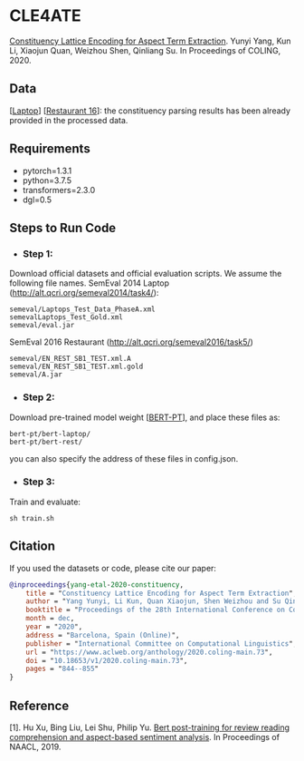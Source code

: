 # CLE4ATE
[Constituency Lattice Encoding for Aspect Term Extraction](https://www.aclweb.org/anthology/2020.coling-main.73.pdf). Yunyi Yang, Kun Li, Xiaojun Quan, Weizhou Shen, Qinliang Su. In Proceedings of COLING, 2020.

## Data
[[Laptop](https://github.com/leekum2018/CLE4ATE/tree/main/Laptops_flat)]
[[Restaurant 16](https://github.com/leekum2018/CLE4ATE/tree/main/Restaurants16_flat)]:
the constituency parsing results has been already provided in the processed data.



## Requirements
* pytorch=1.3.1
* python=3.7.5
* transformers=2.3.0
* dgl=0.5

## Steps to Run Code
- ### Step 1: 
Download official datasets and official evaluation scripts.
We assume the following file names.
SemEval 2014 Laptop (http://alt.qcri.org/semeval2014/task4/):
```
semeval/Laptops_Test_Data_PhaseA.xml
semevalLaptops_Test_Gold.xml
semeval/eval.jar
```
SemEval 2016 Restaurant (http://alt.qcri.org/semeval2016/task5/)
```
semeval/EN_REST_SB1_TEST.xml.A
semeval/EN_REST_SB1_TEST.xml.gold
semeval/A.jar
```

- ### Step 2: 
Download pre-trained model weight [[BERT-PT](https://github.com/howardhsu/BERT-for-RRC-ABSA/blob/master/pytorch-pretrained-bert.md)], and place these files as:
```
bert-pt/bert-laptop/
bert-pt/bert-rest/
```
you can also specify the address of these files in config.json.
- ### Step 3: 
Train and evaluate:
```
sh train.sh
```

## Citation
If you used the datasets or code, please cite our paper:
```bibtex
@inproceedings{yang-etal-2020-constituency,
    title = "Constituency Lattice Encoding for Aspect Term Extraction",
    author = "Yang Yunyi, Li Kun, Quan Xiaojun, Shen Weizhou and Su Qinliang",
    booktitle = "Proceedings of the 28th International Conference on Computational Linguistics",
    month = dec,
    year = "2020",
    address = "Barcelona, Spain (Online)",
    publisher = "International Committee on Computational Linguistics",
    url = "https://www.aclweb.org/anthology/2020.coling-main.73",
    doi = "10.18653/v1/2020.coling-main.73",
    pages = "844--855"
}
```

## Reference
[1]. Hu Xu, Bing Liu, Lei Shu, Philip Yu. [Bert post-training for review reading comprehension and aspect-based sentiment analysis](https://www.aclweb.org/anthology/N19-1242.pdf). In Proceedings of NAACL, 2019.



